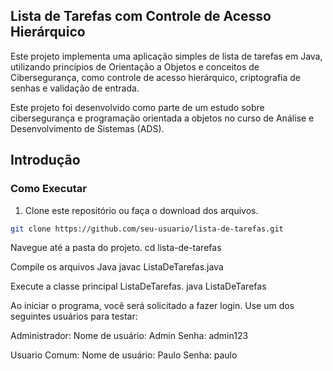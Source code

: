 ## Lista de Tarefas com Controle de Acesso Hierárquico

Este projeto implementa uma aplicação simples de lista de tarefas em Java, utilizando princípios de Orientação a Objetos e conceitos de Cibersegurança, como controle de acesso hierárquico, criptografia de senhas e validação de entrada.

Este projeto foi desenvolvido como parte de um estudo sobre cibersegurança e programação orientada a objetos no curso de Análise e Desenvolvimento de Sistemas (ADS).

## Introdução

### Como Executar

1. Clone este repositório ou faça o download dos arquivos.

```bash
git clone https://github.com/seu-usuario/lista-de-tarefas.git
```
Navegue até a pasta do projeto.
cd lista-de-tarefas

Compile os arquivos Java
javac ListaDeTarefas.java

Execute a classe principal ListaDeTarefas.
java ListaDeTarefas

Ao iniciar o programa, você será solicitado a fazer login. Use um dos seguintes usuários para testar:

Administrador:
Nome de usuário: Admin
Senha: admin123

Usuario Comum:
Nome de usuário: Paulo
Senha: paulo


